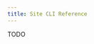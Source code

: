 ```yaml
---
title: Site CLI Reference
---
```


<Intro>
TODO
</Intro>

<SiteCliArgs argString='[["-u" "--username USERNAME" "Username"]
                   ["-p" "--password PASSWORD" "Password"]
                   ["-K" "--curl FILE" "Store creds in curl config file"]]'/>
